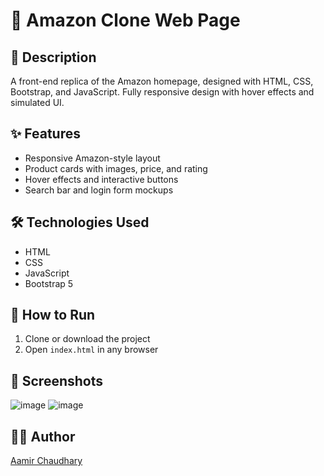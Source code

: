 # 🛒 Amazon Clone Web Page

## 📄 Description
A front-end replica of the Amazon homepage, designed with HTML, CSS, Bootstrap, and JavaScript. Fully responsive design with hover effects and simulated UI.

## ✨ Features
- Responsive Amazon-style layout
- Product cards with images, price, and rating
- Hover effects and interactive buttons
- Search bar and login form mockups

## 🛠 Technologies Used
- HTML
- CSS
- JavaScript
- Bootstrap 5

## 🚀 How to Run
1. Clone or download the project
2. Open `index.html` in any browser

## 📸 Screenshots
![image](https://github.com/user-attachments/assets/3e5b0d71-95a4-4669-b805-01edfa5ff272)
![image](https://github.com/user-attachments/assets/e8aef2d4-ca56-407e-b361-a3ca8ff13fd9)



## 👨‍💻 Author
[Aamir Chaudhary](https://github.com/Aamir-Chaudhary)
